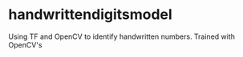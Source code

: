# handwrittendigitsmodel
Using TF and OpenCV to identify handwritten numbers. Trained with OpenCV's
